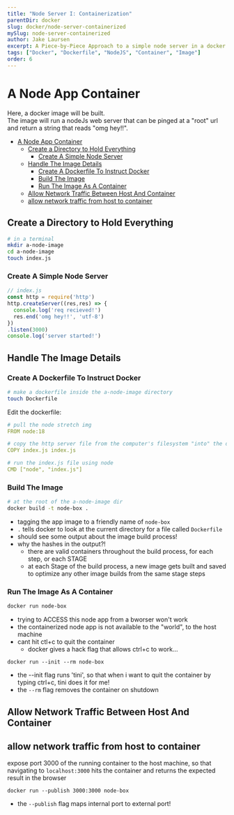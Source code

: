 ```yaml
---
title: "Node Server I: Containerization"
parentDir: docker
slug: docker/node-server-containerized
mySlug: node-server-containerized
author: Jake Laursen
excerpt: A Piece-by-Piece Approach to a simple node server in a docker Image + Container
tags: ["Docker", "Dockerfile", "NodeJS", "Container", "Image"]
order: 6
---
```


# A Node App Container
Here, a docker image will be built.  
The image will run a nodeJs web server that can be pinged at a "root" url and return a string that reads "omg hey!!".

- [A Node App Container](#a-node-app-container)
  - [Create a Directory to Hold Everything](#create-a-directory-to-hold-everything)
    - [Create A Simple Node Server](#create-a-simple-node-server)
  - [Handle The Image Details](#handle-the-image-details)
    - [Create A Dockerfile To Instruct Docker](#create-a-dockerfile-to-instruct-docker)
    - [Build The Image](#build-the-image)
    - [Run The Image As A Container](#run-the-image-as-a-container)
  - [Allow Network Traffic Between Host And Container](#allow-network-traffic-between-host-and-container)
  - [allow network traffic from host to container](#allow-network-traffic-from-host-to-container)

## Create a Directory to Hold Everything
```bash
# in a terminal
mkdir a-node-image
cd a-node-image
touch index.js
```

### Create A Simple Node Server
```js
// index.js
const http = require('http')
http.createServer((res,res) => {
  console.log('req recieved!')
  res.end('omg hey!!', 'utf-8')
})
.listen(3000)
console.log('server started!')
```

## Handle The Image Details
### Create A Dockerfile To Instruct Docker
```bash
# make a dockerfile inside the a-node-image directory
touch Dockerfile
```

Edit the dockerfile:
```yaml
# pull the node stretch img
FROM node:18

# copy the http server file from the computer's filesystem "into" the docker image space
COPY index.js index.js

# run the index.js file using node
CMD ["node", "index.js"]
```

### Build The Image
```bash
# at the root of the a-node-image dir
docker build -t node-box .
```
- tagging the app image to a friendly name of `node-box`
- `.` tells docker to look at the current directory for a file called `Dockerfile`
- should see some output about the image build process!
- why the hashes in the output?! 
  - there are valid containers throughout the build process, for each step, or each STAGE
  - at each Stage of the build process, a new image gets built and saved to optimize any other image builds from the same stage steps


### Run The Image As A Container
```bash
docker run node-box
```

- trying to ACCESS this node app from a bworser won't work
- the containerized node app is not available to the "world", to the host machine 
- cant hit ctl+c to quit the container
  - docker gives a hack flag that allows ctrl+c to work...

```
docker run --init --rm node-box
```

- the --init flag runs 'tini', so that when i want to quit the container by typing ctrl+c, tini does it for me!
- the `--rm` flag removes the container on shutdown 

## Allow Network Traffic Between Host And Container
## allow network traffic from host to container
expose port 3000 of the running container to the host machine, so that navigating to `localhost:3000` hits the container and returns the expected result in the browser
```
docker run --publish 3000:3000 node-box
```
- the `--publish` flag maps internal port to external port!
